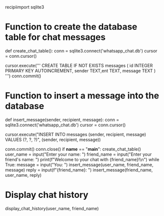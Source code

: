 
 recipiimport sqlite3
# Function to create the database table for chat messages
def create_chat_table():
 conn = sqlite3.connect('whatsapp_chat.db')
 cursor = conn.cursor()
 
 cursor.execute('''
 CREATE TABLE IF NOT EXISTS messages (
 id INTEGER PRIMARY KEY AUTOINCREMENT,
 sender TEXT,ent TEXT,
 message TEXT
 )
 ''')
 conn.commit()
 # Function to insert a message into the database
def insert_message(sender, recipient, message):
 conn = sqlite3.connect('whatsapp_chat.db')
 cursor = conn.cursor()
 
 cursor.execute("INSERT INTO messages (sender, recipient, 
message) VALUES (?, ?, ?)", (sender, recipient, message))
 
 conn.commit()
 conn.close()
 if __name__ == "__main__":
 create_chat_table()
 user_name = input("Enter your name: ")
 friend_name = input("Enter your friend's name: ")
 print(f"Welcome to your chat with {friend_name}!\n")
 while True:
 message = input("You: ")
 insert_message(user_name, friend_name, message)
 reply = input(f"{friend_name}: ")
 insert_message(friend_name, user_name, reply)
 # Display chat history
 display_chat_history(user_name, friend_name)

